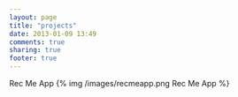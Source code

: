 ```yaml
---
layout: page
title: "projects"
date: 2013-01-09 13:49
comments: true
sharing: true
footer: true
---
```


Rec Me App
{% img /images/recmeapp.png Rec Me App %}
